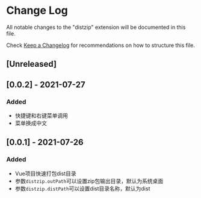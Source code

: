 # Change Log

All notable changes to the "distzip" extension will be documented in this file.

Check [Keep a Changelog](http://keepachangelog.com/) for recommendations on how to structure this file.

## [Unreleased]

## [0.0.2] - 2021-07-27
### Added
- 快捷键和右键菜单调用
- 菜单换成中文

## [0.0.1] - 2021-07-26
### Added
- Vue项目快速打包dist目录
- 参数`distzip.outPath`可以设置zip包输出目录，默认为系统桌面
- 参数`distzip.distPath`可以设置dist目录名称，默认为dist